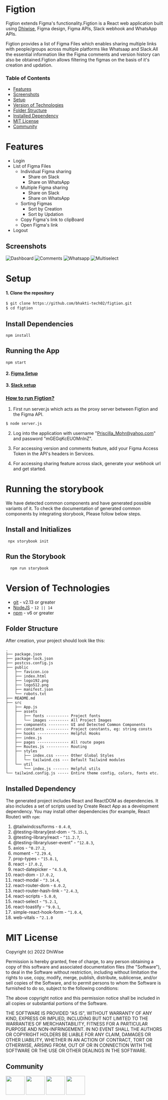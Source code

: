 # Figtion
Figtion extends Figma's functionality.Figtion is a React web application built using [Dhiwise](dhiwise.com), Figma design, Figma APIs, Slack webhook and WhatsApp APIs.

Figtion provides a list of Figma Files which enables sharing multiple links with people/groups across multiple platforms like Whatsaap and Slack.All the essential information like the Figma comments and version history can also be obtained.Figtion allows filtering the figmas on the basis of it's creation and updation.

### Table of Contents
- [Features](#features)
- [Screenshots](#screenshots)
- [Setup](#setup)
- [Version of Technologies](#version-of-technologies)
- [Folder Structure](#folder-structure)
- [Installed Dependency](#installed-dependency)
- [MIT License](#mit-license)
- [Community](#community)


# Features
<ul>
<li>Login</li>
<li>
List of Figma Files
<ul>
<li>Individual Figma sharing 
<ul>
<li>Share on Slack </li>
<li>Share on WhatsApp </li>
</ul></li>
<li>Multiple Figma sharing 
<ul>
<li>Share on Slack </li>
<li>Share on WhatsApp </li>
</ul></li>

<li>Sorting Figmas
<ul>
<li>Sort by Creation </li>
<li>Sort by Updation </li>
</ul></li>
<li>Copy Figma's link to clipBoard</li>
<li>Open Figma's link</li>

</ul>
</li>
<li>Logout</li>
</ul>

## Screenshots
![Dashboard](https://github.com/bhakti-tech02/figtion/blob/main/src/assets/images/dashboard.png) 
![Comments](https://github.com/bhakti-tech02/figtion/blob/main/src/assets/images/comments.png) 
![Whatsapp](https://github.com/bhakti-tech02/figtion/blob/main/src/assets/images/linkToWhatsapp.png)
![Multiselect](https://github.com/bhakti-tech02/figtion/blob/main/src/assets/images/multiselect.png) 


# Setup

#### 1. Clone the repository
```sh
$ git clone https://github.com/bhakti-tech02/figtion.git
$ cd figtion
```
## Install Dependencies

    npm install
## Running the App

    npm start

#### 2. [Figma Setup](https://www.figma.com/developers/api)
#### 3. [Slack setup](https://api.slack.com/messaging/webhooks)

<h3><u>How to run Figtion?</u></h3>

  1. First run server.js which acts as the proxy server between Figtion and the Figma API.
  ```sh
$ node server.js
```
  2. Log into the application with username "Priscilla_Mohr@yahoo.com" and password "mGEGqKcEUOMnInZ".

  3. For accessing version and comments feature, add your Figma Access Token in the API's headers in Services.

  4. For accessing sharing feature across slack, generate your webhook url and get started.

# Running the storybook

We have detected common components and have generated possible variants of it. To check the documentation of generated common components by integrating storybook, Please follow below steps.

## Install and Initializes

     npx storybook init

## Run the Storybook

      npm run storybook

 
# Version of Technologies

- [git](https://git-scm.com/) - v2.13 or greater
- [NodeJS](https://nodejs.org/en/) - `12 || 14 `
- [npm](https://www.npmjs.com/) - v6 or greater

## Folder Structure

After creation, your project should look like this:

```
.
├── package.json
├── package-lock.json
├── postcss.config.js
├── public
│   ├── favicon.ico
│   ├── index.html
│   ├── logo192.png
│   ├── logo512.png
│   ├── manifest.json
│   └── robots.txt
├── README.md
├── src
│   ├── App.js
│   ├── assets
│   │   ├── fonts ---------- Project fonts
│   │   └── images --------- All Project Images
│   ├── components --------- UI and Detected Common Components
│   ├── constants ---------- Project constants, eg: string consts
│   ├── hooks -------------- Helpful Hooks
│   ├── index.js
│   ├── pages -------------- All route pages
│   ├── Routes.js ---------- Routing
│   ├── styles
│   │   ├── index.css ------ Other Global Styles
│   │   └── tailwind.css --- Default Tailwind modules
│   └── util
│       └── index.js ------- Helpful utils
└── tailwind.config.js ----- Entire theme config, colors, fonts etc.
```

## Installed Dependency

The generated project includes React and ReactDOM as dependencies. It also includes a set of scripts used by Create React App as a development dependency. You may install other dependencies (for example, React Router) with `npm`:


   1. @tailwindcss/forms - `0.4.0`,
   2. @testing-library/jest-dom - `^5.15.1`,
   3. @testing-library/react - `^11.2.7`,
   4. @testing-library/user-event" - `^12.8.3`,
   5. axios - `^0.27.2`,
   6. moment - `^2.29.4`,
   7. prop-types - `^15.8.1`,
   8. react - `17.0.2`,
   9. react-datepicker - `^4.5.0`,
   10. react-dom - `17.0.2`,
   11. react-modal - `^3.14.4`,
   12. react-router-dom - `6.0.2`,
   13. react-router-hash-link - `^2.4.3`,
   14. react-scripts - `5.0.0`,
   15. react-select - `^5.2.1`,
   16. react-toastify - `^9.0.1`,
   17. simple-react-hook-form - `^1.0.4`,
   18. web-vitals - `^2.1.0`

# MIT License

Copyright (c) 2022 DhiWise

Permission is hereby granted, free of charge, to any person obtaining a copy
of this software and associated documentation files (the "Software"), to deal
in the Software without restriction, including without limitation the rights
to use, copy, modify, merge, publish, distribute, sublicense, and/or sell
copies of the Software, and to permit persons to whom the Software is
furnished to do so, subject to the following conditions:

The above copyright notice and this permission notice shall be included in all
copies or substantial portions of the Software.

THE SOFTWARE IS PROVIDED "AS IS", WITHOUT WARRANTY OF ANY KIND, EXPRESS OR
IMPLIED, INCLUDING BUT NOT LIMITED TO THE WARRANTIES OF MERCHANTABILITY,
FITNESS FOR A PARTICULAR PURPOSE AND NON-INFRINGEMENT. IN NO EVENT SHALL THE
AUTHORS OR COPYRIGHT HOLDERS BE LIABLE FOR ANY CLAIM, DAMAGES OR OTHER
LIABILITY, WHETHER IN AN ACTION OF CONTRACT, TORT OR OTHERWISE, ARISING FROM,
OUT OF OR IN CONNECTION WITH THE SOFTWARE OR THE USE OR OTHER DEALINGS IN THE
SOFTWARE.
## Community

<a href="https://twitter.com/dhiwise"><img src="https://user-images.githubusercontent.com/35039342/55471524-8e24cb00-5627-11e9-9389-58f3d4419153.png" width="60"></a>
<a href="https://discord.com/invite/rFMnCG5MZ7"><img src="https://user-images.githubusercontent.com/47489894/183043664-b01aac56-0372-458a-bde9-3f2a6bded21b.png" width="60"></a>
<a href="https://www.dhiwise.com/"><img src="https://global-uploads.webflow.com/618e36726d3c0f19c9284e56/62383865d5477f2e4f6b6e2e_main-monogram-p-500.png" width="60"></a>
<a href="https://www.youtube.com/c/DhiWise"><img src="https://www.gstatic.com/youtube/img/promos/growth/e627e007b3838086012608ef9370c211889f46b95b2335af722b53a2e49a0cd6_122x56.webp" width="60"></a>
